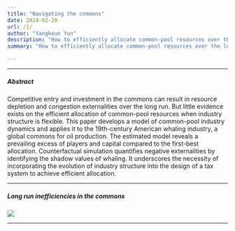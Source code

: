 ```yaml
---
title: "Navigating the commons"
date: 2024-02-20 
url: /1/
author: "Yangkeun Yun"
description: "How to efficiently allocate common-pool resources over the long run? This paper develops a model of common-pool industry dynamics and applies it to the largest common-pool industry in history—American whaling."
summary: "How to efficiently allocate common-pool resources over the long run? This paper develops a model of common-pool industry dynamics and applies it to the largest common-pool industry in history—American whaling."

---
```


---

##### Abstract

Competitive entry and investment in the commons can result in resource depletion and congestion externalities over the long run. But little evidence exists on the efficient allocation of common-pool resources when industry structure is flexible. This paper develops a model of common-pool industry dynamics and applies it to the 19th-century American whaling industry, a global commons for oil production. The estimated model reveals a prevailing excess of players and capital compared to the first-best allocation. Counterfactual simulation quantifies negative externalities by identifying the shadow values of whaling. It underscores the necessity of incorporating the evolution of industry structure into the design of a tax system to achieve efficient allocation. 

---

##### Long run inefficiencies in the commons

![](/navigating-the-common-fig1.png)

---
